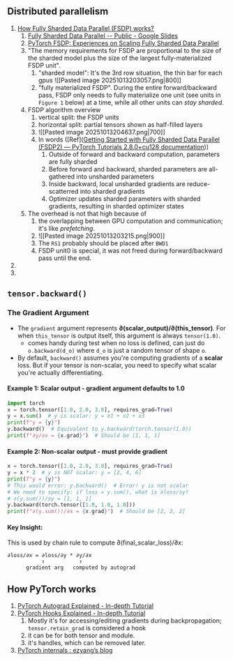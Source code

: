 ## Distributed parallelism
1. [How Fully Sharded Data Parallel (FSDP) works?](https://www.youtube.com/@ahmedtaha8848)
	1. [Fully Sharded Data Parallel -- Public - Google Slides](https://docs.google.com/presentation/d/1ntPSYg-Wphl8sErwjUl0AztOY1i4SZmQuvmGhkeRElA/edit?slide=id.g2318fd43235_0_214#slide=id.g2318fd43235_0_214)
	2. [PyTorch FSDP: Experiences on Scaling Fully Sharded Data Parallel]([2304.11277](https://arxiv.org/pdf/2304.11277))
	3. "The memory requirements for FSDP are proportional to the size of the sharded model plus the size of the largest fully-materialized FSDP unit". 
		1. "sharded model": It's the 3rd row situation, the thin bar for each gpus ![[Pasted image 20251013203057.png|800]]
		2. "fully materialized FSDP". During the entire forward/backward pass, FSDP only needs to fully materialize one unit (see units in `Figure 1` below) at a time, while all other units can *stay sharded*.
	4. FSDP algorithm overview
		1. vertical split: the FSDP units
		2. horizontal split: partial tensors shown as half-filled layers
		3. ![[Pasted image 20251013204637.png|700]]
		4. In words ([Ref]([Getting Started with Fully Sharded Data Parallel (FSDP2) — PyTorch Tutorials 2.8.0+cu128 documentation](https://docs.pytorch.org/tutorials/intermediate/FSDP_tutorial.html)))
			1. Outside of forward and backward computation, parameters are fully sharded    
			2. Before forward and backward, sharded parameters are all-gathered into unsharded parameters    
			3. Inside backward, local unsharded gradients are reduce-scatterred into sharded gradients    
			4. Optimizer updates sharded parameters with sharded gradients, resulting in sharded optimizer states
	5. The overhead is not that high because of 
		1. the overlapping between GPU computation and communication; it's like *prefetching*.
		2. ![[Pasted image 20251013203215.png|900]]
		3. The `RS1` probably should be placed after `BWD1`
		4. FSDP unit0 is special, it was not freed during forward/backward pass until the end.
2. 
3. 

## `tensor.backward()`
### The Gradient Argument
- The `gradient` argument represents **∂(scalar_output)/∂(this_tensor)**. For when `this_tensor` is output itself, this argument is always `tensor(1.0)`.
	- comes handy during test when no loss is defined, can just do `o.backward(d_o)` where `d_o` is just a random tensor of shape `o`.
- By default, `backward()` assumes you're computing gradients of a **scalar** loss. But if your tensor is non-scalar, you need to specify what scalar you're actually differentiating.
#### Example 1: Scalar output - gradient argument defaults to 1.0
```python
import torch
x = torch.tensor([1.0, 2.0, 3.0], requires_grad=True)
y = x.sum()  # y is scalar: y = x1 + x2 + x3
print(f"y = {y}")
y.backward()  # Equivalent to y.backward(torch.tensor(1.0))
print(f"∂y/∂x = {x.grad}")  # Should be [1, 1, 1]
```
#### Example 2: Non-scalar output - must provide gradient
```python
x = torch.tensor([1.0, 2.0, 3.0], requires_grad=True)
y = x * 2  # y is NOT scalar: y = [2, 4, 6]
print(f"y = {y}")
# This would error: y.backward()  # Error! y is not scalar
# We need to specify: if loss = y.sum(), what is ∂loss/∂y?
# ∂(y.sum())/∂y = [1, 1, 1]
y.backward(torch.tensor([1.0, 1.0, 1.0]))
print(f"∂(y.sum())/∂x = {x.grad}")  # Should be [2, 2, 2]
```
#### Key Insight:
This is used by chain rule to compute ∂(final_scalar_loss)/∂x:
```
∂loss/∂x = ∂loss/∂y * ∂y/∂x
           ↑           ↑
      gradient arg   computed by autograd
```

## How PyTorch works
1. [PyTorch Autograd Explained - In-depth Tutorial](https://www.youtube.com/watch?v=MswxJw-8PvE)
2. [PyTorch Hooks Explained - In-depth Tutorial](https://www.youtube.com/@elliotwaite)
	1. Mostly it's for accessing/editing gradients during backpropagation; `tensor.retain_grad` is considered a hook
	2. it can be for both tensor and module. 
	3. it's handles, which can be removed later.
3. [PyTorch internals : ezyang’s blog](https://blog.ezyang.com/2019/05/pytorch-internals/)